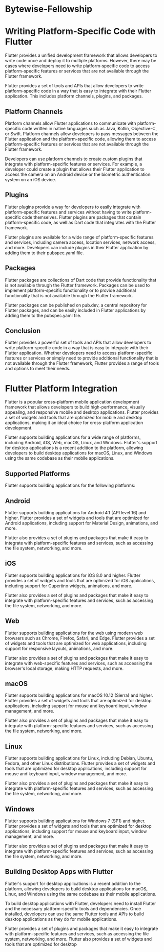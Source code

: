 # Bytewise-Fellowship

# Writing Platform-Specific Code with Flutter
Flutter provides a unified development framework that allows developers to write code once and deploy it to multiple platforms. However, there may be cases where developers need to write platform-specific code to access platform-specific features or services that are not available through the Flutter framework.

Flutter provides a set of tools and APIs that allow developers to write platform-specific code in a way that is easy to integrate with their Flutter application. This includes platform channels, plugins, and packages.

## Platform Channels
Platform channels allow Flutter applications to communicate with platform-specific code written in native languages such as Java, Kotlin, Objective-C, or Swift. Platform channels allow developers to pass messages between the Flutter application and the platform-specific code, allowing them to access platform-specific features or services that are not available through the Flutter framework.

Developers can use platform channels to create custom plugins that integrate with platform-specific features or services. For example, a developer could create a plugin that allows their Flutter application to access the camera on an Android device or the biometric authentication system on an iOS device.

## Plugins
Flutter plugins provide a way for developers to easily integrate with platform-specific features and services without having to write platform-specific code themselves. Flutter plugins are packages that contain platform-specific code, as well as Dart code that integrates with the Flutter framework.

Flutter plugins are available for a wide range of platform-specific features and services, including camera access, location services, network access, and more. Developers can include plugins in their Flutter application by adding them to their pubspec.yaml file.

## Packages
Flutter packages are collections of Dart code that provide functionality that is not available through the Flutter framework. Packages can be used to implement platform-specific functionality or to provide additional functionality that is not available through the Flutter framework.

Flutter packages can be published on pub.dev, a central repository for Flutter packages, and can be easily included in Flutter applications by adding them to the pubspec.yaml file.

## Conclusion
Flutter provides a powerful set of tools and APIs that allow developers to write platform-specific code in a way that is easy to integrate with their Flutter application. Whether developers need to access platform-specific features or services or simply need to provide additional functionality that is not available through the Flutter framework, Flutter provides a range of tools and options to meet their needs.

# Flutter Platform Integration
Flutter is a popular cross-platform mobile application development framework that allows developers to build high-performance, visually appealing, and responsive mobile and desktop applications. Flutter provides a set of widgets and tools that are optimized for mobile and desktop applications, making it an ideal choice for cross-platform application development.

Flutter supports building applications for a wide range of platforms, including Android, iOS, Web, macOS, Linux, and Windows. Flutter's support for desktop applications is a recent addition to the platform, allowing developers to build desktop applications for macOS, Linux, and Windows using the same codebase as their mobile applications.

## Supported Platforms
Flutter supports building applications for the following platforms:

## Android
Flutter supports building applications for Android 4.1 (API level 16) and higher. Flutter provides a set of widgets and tools that are optimized for Android applications, including support for Material Design, animations, and more.

Flutter also provides a set of plugins and packages that make it easy to integrate with platform-specific features and services, such as accessing the file system, networking, and more.

## iOS
Flutter supports building applications for iOS 8.0 and higher. Flutter provides a set of widgets and tools that are optimized for iOS applications, including support for Cupertino widgets, animations, and more.

Flutter also provides a set of plugins and packages that make it easy to integrate with platform-specific features and services, such as accessing the file system, networking, and more.

## Web
Flutter supports building applications for the web using modern web browsers such as Chrome, Firefox, Safari, and Edge. Flutter provides a set of widgets and tools that are optimized for web applications, including support for responsive layouts, animations, and more.

Flutter also provides a set of plugins and packages that make it easy to integrate with web-specific features and services, such as accessing the browser's local storage, making HTTP requests, and more.

## macOS
Flutter supports building applications for macOS 10.12 (Sierra) and higher. Flutter provides a set of widgets and tools that are optimized for desktop applications, including support for mouse and keyboard input, window management, and more.

Flutter also provides a set of plugins and packages that make it easy to integrate with platform-specific features and services, such as accessing the file system, networking, and more.

## Linux
Flutter supports building applications for Linux, including Debian, Ubuntu, Fedora, and other Linux distributions. Flutter provides a set of widgets and tools that are optimized for desktop applications, including support for mouse and keyboard input, window management, and more.

Flutter also provides a set of plugins and packages that make it easy to integrate with platform-specific features and services, such as accessing the file system, networking, and more.

## Windows
Flutter supports building applications for Windows 7 (SP1) and higher. Flutter provides a set of widgets and tools that are optimized for desktop applications, including support for mouse and keyboard input, window management, and more.

Flutter also provides a set of plugins and packages that make it easy to integrate with platform-specific features and services, such as accessing the file system, networking, and more.

## Building Desktop Apps with Flutter
Flutter's support for desktop applications is a recent addition to the platform, allowing developers to build desktop applications for macOS, Linux, and Windows using the same codebase as their mobile applications.

To build desktop applications with Flutter, developers need to install Flutter and the necessary platform-specific tools and dependencies. Once installed, developers can use the same Flutter tools and APIs to build desktop applications as they do for mobile applications.

Flutter provides a set of plugins and packages that make it easy to integrate with platform-specific features and services, such as accessing the file system, networking, and more. Flutter also provides a set of widgets and tools that are optimized for desktop
